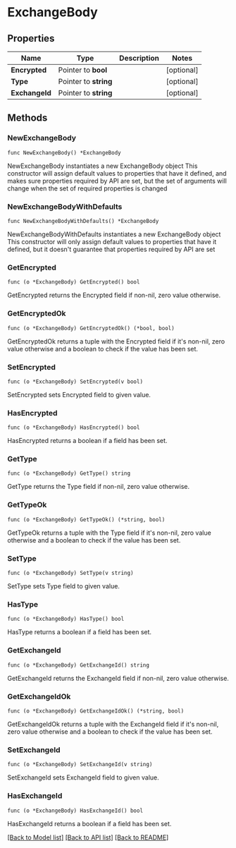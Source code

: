 # ExchangeBody

## Properties

Name | Type | Description | Notes
------------ | ------------- | ------------- | -------------
**Encrypted** | Pointer to **bool** |  | [optional] 
**Type** | Pointer to **string** |  | [optional] 
**ExchangeId** | Pointer to **string** |  | [optional] 

## Methods

### NewExchangeBody

`func NewExchangeBody() *ExchangeBody`

NewExchangeBody instantiates a new ExchangeBody object
This constructor will assign default values to properties that have it defined,
and makes sure properties required by API are set, but the set of arguments
will change when the set of required properties is changed

### NewExchangeBodyWithDefaults

`func NewExchangeBodyWithDefaults() *ExchangeBody`

NewExchangeBodyWithDefaults instantiates a new ExchangeBody object
This constructor will only assign default values to properties that have it defined,
but it doesn't guarantee that properties required by API are set

### GetEncrypted

`func (o *ExchangeBody) GetEncrypted() bool`

GetEncrypted returns the Encrypted field if non-nil, zero value otherwise.

### GetEncryptedOk

`func (o *ExchangeBody) GetEncryptedOk() (*bool, bool)`

GetEncryptedOk returns a tuple with the Encrypted field if it's non-nil, zero value otherwise
and a boolean to check if the value has been set.

### SetEncrypted

`func (o *ExchangeBody) SetEncrypted(v bool)`

SetEncrypted sets Encrypted field to given value.

### HasEncrypted

`func (o *ExchangeBody) HasEncrypted() bool`

HasEncrypted returns a boolean if a field has been set.

### GetType

`func (o *ExchangeBody) GetType() string`

GetType returns the Type field if non-nil, zero value otherwise.

### GetTypeOk

`func (o *ExchangeBody) GetTypeOk() (*string, bool)`

GetTypeOk returns a tuple with the Type field if it's non-nil, zero value otherwise
and a boolean to check if the value has been set.

### SetType

`func (o *ExchangeBody) SetType(v string)`

SetType sets Type field to given value.

### HasType

`func (o *ExchangeBody) HasType() bool`

HasType returns a boolean if a field has been set.

### GetExchangeId

`func (o *ExchangeBody) GetExchangeId() string`

GetExchangeId returns the ExchangeId field if non-nil, zero value otherwise.

### GetExchangeIdOk

`func (o *ExchangeBody) GetExchangeIdOk() (*string, bool)`

GetExchangeIdOk returns a tuple with the ExchangeId field if it's non-nil, zero value otherwise
and a boolean to check if the value has been set.

### SetExchangeId

`func (o *ExchangeBody) SetExchangeId(v string)`

SetExchangeId sets ExchangeId field to given value.

### HasExchangeId

`func (o *ExchangeBody) HasExchangeId() bool`

HasExchangeId returns a boolean if a field has been set.


[[Back to Model list]](../README.md#documentation-for-models) [[Back to API list]](../README.md#documentation-for-api-endpoints) [[Back to README]](../README.md)


